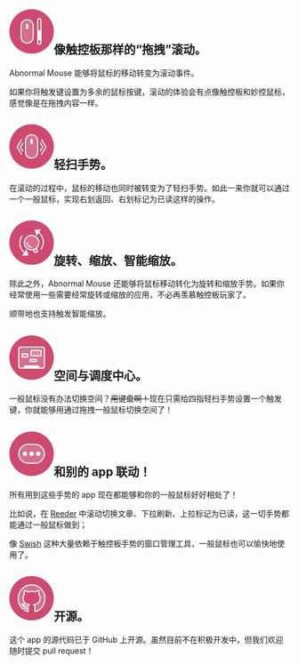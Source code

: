 ## <img class="title-icon" src="/image/title-icon-scroll.svg"/>像触控板那样的“拖拽”滚动。

Abnormal Mouse 能够将鼠标的移动转变为滚动事件。

如果你将触发键设置为多余的鼠标按键，滚动的体验会有点像触控板和妙控鼠标，感觉像是在拖拽内容一样。

## <img class="title-icon" src="/image/title-icon-swipe.svg"/>轻扫手势。

在滚动的过程中，鼠标的移动也同时被转变为了轻扫手势。如此一来你就可以通过一个一般鼠标，实现右划返回、右划标记为已读这样的操作。

## <img class="title-icon" src="/image/title-icon-zoom.svg"/>旋转、缩放、智能缩放。

除此之外，Abnormal Mouse 还能够将鼠标移动转化为旋转和缩放手势。如果你经常使用一些需要经常旋转或缩放的应用，不必再羡慕触控板玩家了。
 
顺带地也支持触发智能缩放。

## <img class="title-icon" src="/image/title-icon-dock-swipe.svg"/>空间与调度中心。

一般鼠标没有办法切换空间？<del>用键盘啊！</del>现在只需给四指轻扫手势设置一个触发键，你就能够用通过拖拽一般鼠标切换空间了！

## <img class="title-icon" src="/image/title-icon-more.svg"/>和别的 app 联动！

所有用到这些手势的 app 现在都能够和你的一般鼠标好好相处了！ 

比如说，在 [Reeder](https://reederapp.com) 中滚动切换文章、下拉刷新、上拉标记为已读，这一切手势都能通过一般鼠标做到；

像 [Swish](https://highlyopinionated.co/swish/) 这种大量依赖于触控板手势的窗口管理工具，一般鼠标也可以愉快地使用了。

## <img class="title-icon" src="/image/title-icon-github.svg"/>开源。

这个 app 的源代码已于 GitHub 上开源。虽然目前不在积极开发中，但我们欢迎随时提交 pull request！
